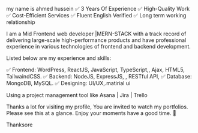 my name is ahmed hussein 
✅ 3 Years Of Experience
✅ High-Quality Work
✅ Cost-Efficient Services
✅ Fluent English Verified
✅ Long term working relationship

I am a Mid Frontend web developer |MERN-STACK  with a track record of delivering large-scale high-performance products and have professional experience in various technologies of frontend and backend development.

Listed below are my experience and skills:

✅ Frontend: WordPress, ReactJS, JavaScript, TypeScript,, Ajax, HTML5, TailwaindCSS.
✅ Backend: NodeJS, ExpressJS,  , RESTful API, 
✅ Database:  MongoDB, MySQL.
✅ Designing: UI/UX,.matirial ui

Using a project management tool like Asana | Jira | Trello 

Thanks a lot for visiting my profile, You are invited to watch my portfolios. Please see this at a glance. Enjoy your moments have a good time. 🙂

Thanksore
<!---
ahmed54047/ahmed54047 is a ✨ special ✨ repository because its `README.md` (this file) appears on your GitHub profile.
You can click the Preview link to take a look at your changes.
--->
